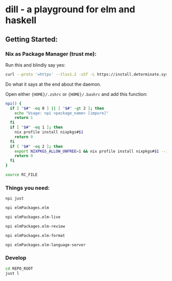 # dill - a playground for elm and haskell

## Getting Started:

### Nix as Package Manager (trust me):
Run this and blindly say yes:
```sh
curl --proto '=https' --tlsv1.2 -sSf -L https://install.determinate.systems/nix | sh -s -- install
```
Do what it says at the end about the daemon.

Open either `{HOME}/.zshrc` or `{HOME}/.bashrc` and add this function:
```sh
npi() {
  if [ "$#" -eq 0 ] || [ "$#" -gt 2 ]; then
    echo "Usage: npi <package_name> [impure]"
    return 1
  fi
  if [ "$#" -eq 1 ]; then
    nix profile install nixpkgs#$1
    return 0
  fi
  if [ "$#" -eq 2 ]; then
    export NIXPKGS_ALLOW_UNFREE=1 && nix profile install nixpkgs#$1 --impure
    return 0
  fi
}
```
```sh
source RC_FILE
```

### Things you need:
```sh
npi just
```
```sh
npi elmPackages.elm
```
```sh
npi elmPackages.elm-live
```
```sh
npi elmPackages.elm-review
```
```sh
npi elmPackages.elm-format
```
```sh
npi elmPackages.elm-language-server
```

### Develop
```sh
cd REPO_ROOT
just l
```
